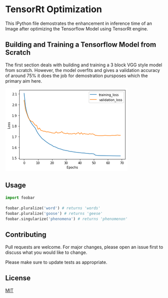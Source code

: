 # TensorRt Optimization

This IPython file demostrates the enhancement in inference time of an Image after
optimizing the Tensorflow Model using TensorRt engine. 

## Building and Training a Tensorflow Model from Scratch

The first section deals with building and training a 3 block VGG style model from scratch.
However, the model overfits and gives a validation accuracy of around 75% it does the job 
for demostration pursposes which the primary aim here. 

![alt text](https://github.com/akki2503/CIFAR_10_experiments/blob/master/TensorRt_Optimization/train_vs_val_loss.png?raw=true)

## Usage

```python
import foobar

foobar.pluralize('word') # returns 'words'
foobar.pluralize('goose') # returns 'geese'
foobar.singularize('phenomena') # returns 'phenomenon'
```

## Contributing
Pull requests are welcome. For major changes, please open an issue first to discuss what you would like to change.

Please make sure to update tests as appropriate.

## License
[MIT](https://choosealicense.com/licenses/mit/)
